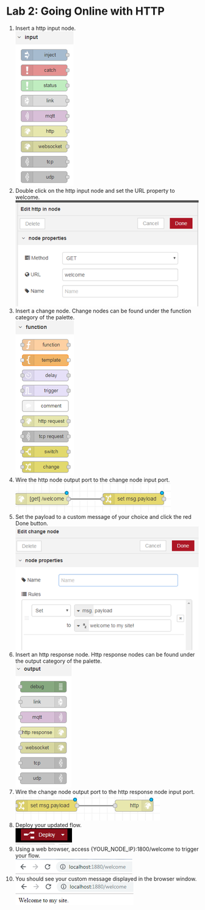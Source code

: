 # Lab 2: Going Online with HTTP
1.	Insert a http input node.   
![Inject Node](./images/inject-node-palette.png)
2.	Double click on the http input node and set the URL property to welcome.   
![Http input config](./images/http-input-node-config.png)
3.	Insert a change node. Change nodes can be found under the function category of the palette.   
![Change node](./images/change-node-palette.png)
4.	Wire the http node output port to the change node input port.   
![Change node wire](./images/change-wire-one.png)
5.	Set the payload to a custom message of your choice and click the red Done button.   
![Change node config](./images/change-node-config.png)
6.	Insert an http response node. Http response nodes can be found under the output category of the palette.   
![HTTP Response node](./images/http-response-node-palette.png)
7.	Wire the change node output port to the http response node input port.   
![Change node wire](./images/change-wire-two.png)
8.	Deploy your updated flow.   
![Deploy button](./images/deploy-button.png)
9.	Using a web browser, access {YOUR_NODE_IP}:1800/welcome to trigger your flow.   
![URL](./images/welcome-url.png)
10.	You should see your custom message displayed in the browser window.   
![HTTP Response](./images/welcome-response.png)
